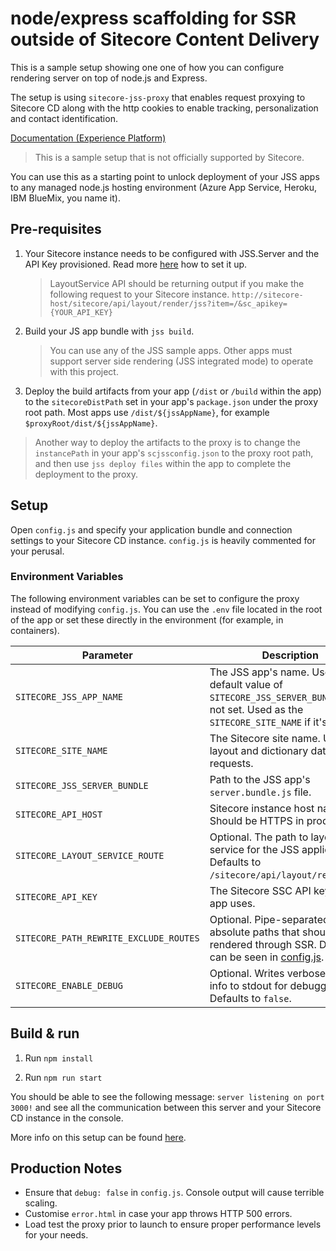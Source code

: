 # node/express scaffolding for SSR outside of Sitecore Content Delivery

This is a sample setup showing one one of how you can configure rendering server on top of node.js and Express.

The setup is using `sitecore-jss-proxy` that enables request proxying to Sitecore CD along with the http cookies to enable tracking, personalization and contact identification.

<!---
@TODO: Update to next version docs before release
-->

[Documentation (Experience Platform)](https://doc.sitecore.com/xp/en/developers/hd/21/sitecore-headless-development/walkthrough--rendering-a-jss-app-server-side-using-the-headless-jss-proxy.html)

> This is a sample setup that is not officially supported by Sitecore.

You can use this as a starting point to unlock deployment of your JSS apps to any managed node.js hosting environment (Azure App Service, Heroku, IBM BlueMix, you name it).

## Pre-requisites

1.  Your Sitecore instance needs to be configured with JSS.Server and the API Key provisioned. Read more [here](https://jss.sitecore.com/docs/getting-started/jss-server-install) how to set it up.

    > LayoutService API should be returning output if you make the following request to your Sitecore instance. `http://sitecore-host/sitecore/api/layout/render/jss?item=/&sc_apikey={YOUR_API_KEY}`

1.  Build your JS app bundle with `jss build`.

    > You can use any of the JSS sample apps. Other apps must support server side rendering (JSS integrated mode) to operate with this project.

1.  Deploy the build artifacts from your app (`/dist` or `/build` within the app) to the `sitecoreDistPath` set in your app's `package.json` under the proxy root path. Most apps use `/dist/${jssAppName}`, for example `$proxyRoot/dist/${jssAppName}`.

> Another way to deploy the artifacts to the proxy is to change the `instancePath` in your app's `scjssconfig.json` to the proxy root path, and then use `jss deploy files` within the app to complete the deployment to the proxy.

## Setup

Open `config.js` and specify your application bundle and connection settings to your Sitecore CD instance. `config.js` is heavily commented for your perusal.

### Environment Variables

The following environment variables can be set to configure the proxy instead of modifying `config.js`. You can use the `.env` file located in the root of the app or set these directly in the environment (for example, in containers).

| Parameter                              | Description                                                                                                                                |
| -------------------------------------- | ------------------------------------------------------------------------------------------------------------------------------------------ |
| `SITECORE_JSS_APP_NAME`             | The JSS app's name. Used in the default value of `SITECORE_JSS_SERVER_BUNDLE` if it's not set. Used as the `SITECORE_SITE_NAME` if it's not set. |
| `SITECORE_SITE_NAME`                | The Sitecore site name. Used for layout and dictionary data requests. |
| `SITECORE_JSS_SERVER_BUNDLE`           | Path to the JSS app's `server.bundle.js` file.                                                                                             |
| `SITECORE_API_HOST`                    | Sitecore instance host name. Should be HTTPS in production.                                                                                |
| `SITECORE_LAYOUT_SERVICE_ROUTE`        | Optional. The path to layout service for the JSS application. Defaults to `/sitecore/api/layout/render/jss`.                               |
| `SITECORE_API_KEY`                     | The Sitecore SSC API key your app uses.                                                                                                    |
| `SITECORE_PATH_REWRITE_EXCLUDE_ROUTES` | Optional. Pipe-separated list of absolute paths that should not be rendered through SSR. Defaults can be seen in [config.js](./config.js). |
| `SITECORE_ENABLE_DEBUG`                | Optional. Writes verbose request info to stdout for debugging. Defaults to `false`.                                                        |

## Build & run

1.  Run `npm install`

1.  Run `npm run start`

You should be able to see the following message:
`server listening on port 3000!` and see all the communication between this server and your Sitecore CD instance in the console.

More info on this setup can be found [here](https://doc.sitecore.com/xp/en/developers/hd/21/sitecore-headless-development/sitecore-headless-services.html).

## Production Notes

- Ensure that `debug: false` in `config.js`. Console output will cause terrible scaling.
- Customise `error.html` in case your app throws HTTP 500 errors.
- Load test the proxy prior to launch to ensure proper performance levels for your needs.

